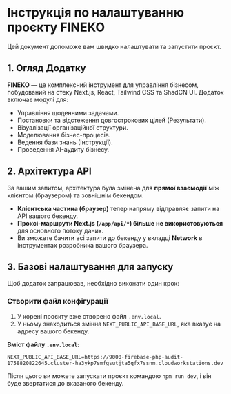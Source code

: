 
# Інструкція по налаштуванню проєкту FINEKO

Цей документ допоможе вам швидко налаштувати та запустити проєкт.

## 1. Огляд Додатку

**FINEKO** — це комплексний інструмент для управління бізнесом, побудований на стеку Next.js, React, Tailwind CSS та ShadCN UI. Додаток включає модулі для:
- Управління щоденними задачами.
- Постановки та відстеження довгострокових цілей (Результати).
- Візуалізації організаційної структури.
- Моделювання бізнес-процесів.
- Ведення бази знань (Інструкції).
- Проведення AI-аудиту бізнесу.

## 2. Архітектура API

За вашим запитом, архітектура була змінена для **прямої взаємодії** між клієнтом (браузером) та зовнішнім бекендом.

- **Клієнтська частина (браузер)** тепер напряму відправляє запити на API вашого бекенду.
- **Проксі-маршрути Next.js (`/app/api/*`) більше не використовуються** для основного потоку даних.
- Ви зможете бачити всі запити до бекенду у вкладці **Network** в інструментах розробника вашого браузера.

## 3. Базові налаштування для запуску

Щоб додаток запрацював, необхідно виконати один крок:

### Створити файл конфігурації

1.  У корені проєкту вже створено файл `.env.local`.
2.  У ньому знаходиться змінна `NEXT_PUBLIC_API_BASE_URL`, яка вказує на адресу вашого бекенду.

**Вміст файлу `.env.local`:**
```
NEXT_PUBLIC_API_BASE_URL=https://9000-firebase-php-audit-1758820822645.cluster-ha3ykp7smfgsutjta5qfx7ssnm.cloudworkstations.dev
```

Після цього ви можете запускати проєкт командою `npm run dev`, і він буде звертатися до вказаного бекенду.
